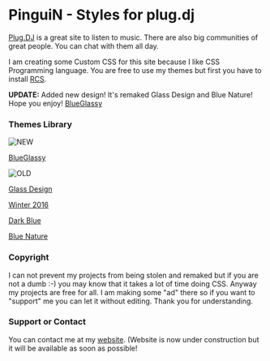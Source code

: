 # PinguiN - Styles for plug.dj

[Plug.DJ](https://plug.dj/) is a great site to listen to music. There are also big communities of great people. You can chat with them all day.

I am creating some Custom CSS for this site because I like CSS Programming language. You are free to use my themes but first you have to install [RCS](https://rcs.radiant.dj/).

**UPDATE:** Added new design! It's remaked Glass Design and Blue Nature! Hope you enjoy! [BlueGlassy](https://raw.githubusercontent.com/LoLicek77/plugCSS/master/themes/blueGlassy2018.css)

### Themes Library

![NEW](https://i.imgur.com/xpt9sQ3.png)

[BlueGlassy](https://raw.githubusercontent.com/LoLicek77/plugCSS/master/themes/blueGlassy2018.css)

![OLD](https://i.imgur.com/SxfFzq2.pnghttps://i.imgur.com/xpt9sQ3.png)

[Glass Design](https://raw.githubusercontent.com/LoLicek77/plugCSS/master/themes/glassDesign.css)

[Winter 2016](https://raw.githubusercontent.com/LoLicek77/plugCSS/master/themes/xmas2016.css)

[Dark Blue](https://raw.githubusercontent.com/LoLicek77/plugCSS/master/themes/darkBlue.css)

[Blue Nature](https://raw.githubusercontent.com/LoLicek77/plugCSS/master/themes/blueNature.css)

### Copyright

I can not prevent my projects from being stolen and remaked but if you are not a dumb :-) you may know that it takes a lot of time doing CSS. Anyway my projects are free for all. I am making some "ad" there so if you want to "support" me you can let it without editing. Thank you for understanding. 

### Support or Contact

You can contact me at my [website](http://pinguin.maweb.eu/home). (Website is now under construction but it will be available as soon as possible!
